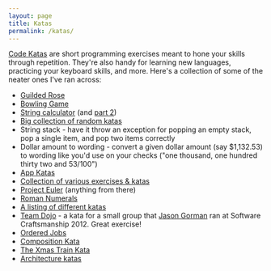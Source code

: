 ```yaml
---
layout: page
title: Katas
permalink: /katas/
---
```


[Code Katas](http://en.wikipedia.org/wiki/Kata_(programming)) are short programming exercises meant to hone your skills through repetition. They're also handy for learning new languages, practicing your keyboard skills, and more. Here's a collection of some of the neater ones I've ran across:

* [Guilded Rose](http://iamnotmyself.com/2011/02/13/refactor-this-the-gilded-rose-kata)
* [Bowling Game](http://butunclebob.com/ArticleS.UncleBob.TheBowlingGameKata)
* [String calculator](http://osherove.com/tdd-kata-1) (and [part 2](http://osherove.com/tdd-kata-2))
* [Big collection of random katas](http://codekata.pragprog.com/2007/01/code_kata_backg.html#more)
* String stack - have it throw an exception for popping an empty stack, pop a single item, and pop two items correctly
* Dollar amount to wording - convert a given dollar amount (say $1,132.53) to wording like you'd use on your checks ("one thousand, one hundred thirty two and 53/100")
* [App Katas](http://geekswithblogs.net/theArchitectsNapkin/archive/2011/06/25/appkata---enter-the-next-level-of-programming-exercises.aspx)
* [Collection of various exercises & katas](http://www.docondev.com/2011/01/sharpening-saw.html)
* [Project Euler](http://projecteuler.net) (anything from there)
* [Roman Numerals](http://codingdojo.org/cgi-bin/wiki.pl?KataRomanNumerals)
* [A listing of different katas](http://craftsmanship.sv.cmu.edu/katas)
* [Team Dojo](http://www.codemanship.co.uk/teamdojo) - a kata for a small group that [Jason Gorman](http://codemanship.co.uk/parlezuml/blog) ran at Software Craftsmanship 2012. Great exercise!
* [Ordered Jobs](http://invalidcast.com/2011/09/the-ordered-jobs-kata)
* [Composition Kata](http://odetocode.com/blogs/scott/archive/2013/02/15/the-composition-kata.aspx)
* [The Xmas Train Kata](https://codemanship.wordpress.com/2019/12/18/the-xmas-train-kata)
* [Architecture katas](http://nealford.com/katas)
